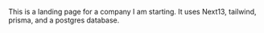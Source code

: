 This is a landing page for a company I am starting. It uses Next13, tailwind, prisma, and a postgres database.
